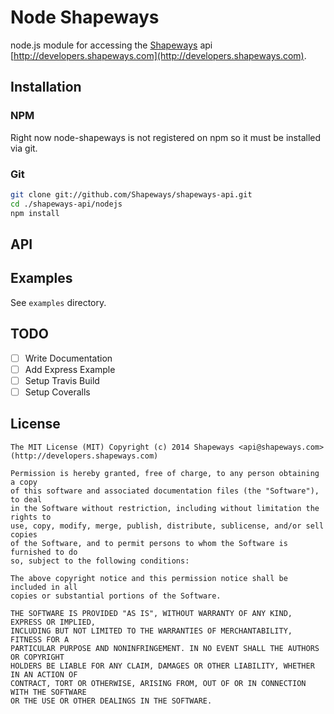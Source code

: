 Node Shapeways
==============

node.js module for accessing the [Shapeways](http://www.shapeways.com) api [http://developers.shapeways.com](http://developers.shapeways.com).

## Installation
### NPM
Right now node-shapeways is not registered on npm so it must be installed via git.

### Git
```bash
git clone git://github.com/Shapeways/shapeways-api.git
cd ./shapeways-api/nodejs
npm install
```

## API

## Examples
See `examples` directory.

## TODO
- [ ] Write Documentation
- [ ] Add Express Example
- [ ] Setup Travis Build
- [ ] Setup Coveralls

## License
```
The MIT License (MIT) Copyright (c) 2014 Shapeways <api@shapeways.com> (http://developers.shapeways.com)

Permission is hereby granted, free of charge, to any person obtaining a copy
of this software and associated documentation files (the "Software"), to deal
in the Software without restriction, including without limitation the rights to
use, copy, modify, merge, publish, distribute, sublicense, and/or sell copies
of the Software, and to permit persons to whom the Software is furnished to do
so, subject to the following conditions:

The above copyright notice and this permission notice shall be included in all
copies or substantial portions of the Software.

THE SOFTWARE IS PROVIDED "AS IS", WITHOUT WARRANTY OF ANY KIND, EXPRESS OR IMPLIED,
INCLUDING BUT NOT LIMITED TO THE WARRANTIES OF MERCHANTABILITY, FITNESS FOR A
PARTICULAR PURPOSE AND NONINFRINGEMENT. IN NO EVENT SHALL THE AUTHORS OR COPYRIGHT
HOLDERS BE LIABLE FOR ANY CLAIM, DAMAGES OR OTHER LIABILITY, WHETHER IN AN ACTION OF
CONTRACT, TORT OR OTHERWISE, ARISING FROM, OUT OF OR IN CONNECTION WITH THE SOFTWARE
OR THE USE OR OTHER DEALINGS IN THE SOFTWARE.
```
